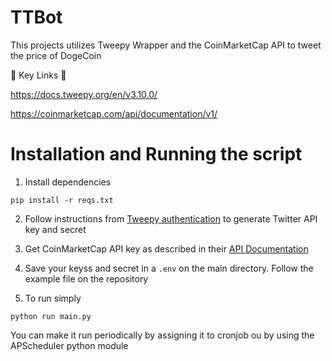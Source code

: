 # TTBot

This projects utilizes Tweepy Wrapper and the CoinMarketCap API to tweet the price of DogeCoin

🔗  Key Links 🔗

https://docs.tweepy.org/en/v3.10.0/

https://coinmarketcap.com/api/documentation/v1/

# Installation and Running the script
1. Install dependencies
```
pip install -r reqs.txt
```
2. Follow instructions from [Tweepy authentication](https://docs.tweepy.org/en/v3.10.0/auth_tutorial.html) to generate Twitter API key and secret

3. Get CoinMarketCap API key as described in their [API Documentation](https://coinmarketcap.com/api/documentation/v1/)

3. Save your keyss and secret in a `.env` on the main directory. Follow the example  file on the repository

4. To run simply
```
python run main.py
```

You can make it run periodically by assigning it to cronjob ou by using the APScheduler python module


